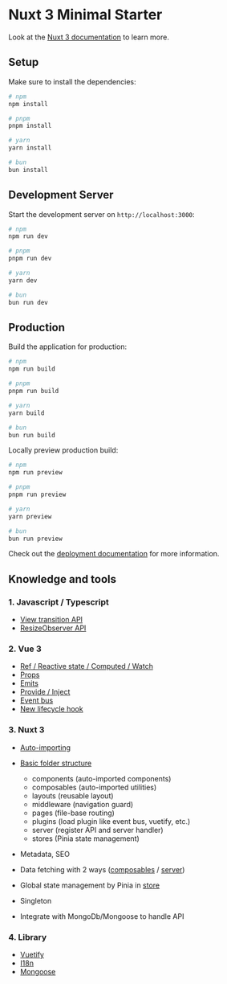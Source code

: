 # Nuxt 3 Minimal Starter

Look at the [Nuxt 3 documentation](https://nuxt.com/docs/getting-started/introduction) to learn more.

## Setup

Make sure to install the dependencies:

```bash
# npm
npm install

# pnpm
pnpm install

# yarn
yarn install

# bun
bun install
```

## Development Server

Start the development server on `http://localhost:3000`:

```bash
# npm
npm run dev

# pnpm
pnpm run dev

# yarn
yarn dev

# bun
bun run dev
```

## Production

Build the application for production:

```bash
# npm
npm run build

# pnpm
pnpm run build

# yarn
yarn build

# bun
bun run build
```

Locally preview production build:

```bash
# npm
npm run preview

# pnpm
pnpm run preview

# yarn
yarn preview

# bun
bun run preview
```

Check out the [deployment documentation](https://nuxt.com/docs/getting-started/deployment) for more information.

## Knowledge and tools

### 1. Javascript / Typescript

- [View transition API](https://developer.mozilla.org/en-US/docs/Web/API/ViewTransition)
- [ResizeObserver API](https://developer.mozilla.org/en-US/docs/Web/API/Resize_Observer_API)

### 2. Vue 3

- [Ref / Reactive state / Computed / Watch](https://vuejs.org/api/reactivity-core.html#ref)
- [Props](https://vuejs.org/guide/components/props.html#props)
- [Emits](https://vuejs.org/guide/components/events.html#emitting-and-listening-to-events)
- [Provide / Inject](https://vuejs.org/guide/components/provide-inject.html#provide-inject)
- [Event bus](https://v3-migration.vuejs.org/breaking-changes/events-api.html)
- [New lifecycle hook](https://vuejs.org/api/composition-api-lifecycle.html#composition-api-lifecycle-hooks)

### 3. Nuxt 3

- [Auto-importing](https://nuxt.com/docs/guide/concepts/auto-imports)
- [Basic folder structure](https://nuxt.com/docs/guide/directory-structure/nuxt)

  - components (auto-imported components)
  - composables (auto-imported utilities)
  - layouts (reusable layout)
  - middleware (navigation guard)
  - pages (file-base routing)
  - plugins (load plugin like event bus, vuetify, etc.)
  - server (register API and server handler)
  - stores (Pinia state management)
- Metadata, SEO
- Data fetching with 2 ways ([composables](./composables/api) / [server](./server/api))
- Global state management by Pinia in [store](./stores)
- Singleton
- Integrate with MongoDb/Mongoose to handle API

### 4. Library

- [Vuetify](https://vuetifyjs.com/)
- [I18n](https://i18n.nuxtjs.org/)
- [Mongoose](https://mongoosejs.com/)